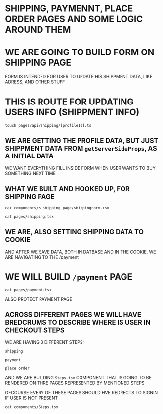 # SHIPPING, PAYMENNT, PLACE ORDER PAGES AND SOME LOGIC AROUND THEM

# WE ARE GOING TO BUILD FORM ON SHIPPING PAGE

FORM IS INTENDED FOR USER TO UPDATE HIS SHIPPMENT DATA, LIKE ADRESS, AND OTHER STUFF

# THIS IS ROUTE FOR UPDATING USERS INFO (SHIPPMENT INFO)

```
touch pages/api/shipping/[profileId].ts
```

## WE ARE GETTING THE PROFILE DATA, BUT JUST SHIPPMENT DATA FROM `getServerSideProps`, AS A INITIAL DATA

WE WANT EVERYTHING FILL INSIDE FORM WHEN USER WANTS TO BUY SOMETHING NEXT TIME

## WHAT WE BUILT AND HOOKED UP, FOR SHIPPING PAGE

```
cat components/5_shipping_page/ShippingForm.tsx
```

```
cat pages/shipping.tsx
```

## WE ARE, ALSO SETTING SHIPPING DATA TO COOKIE

AND AFTER WE SAVE DATA, BOTH IN DATBASE AND IN THE COOKIE, WE ARE NAVIGATING TO THE /payment

# WE WILL BUILD `/payment` PAGE

```
cat pages/payment.tsx
```

ALSO PROTECT PAYMENT PAGE

## ACROSS DIFFERENT PAGES WE WILL HAVE BREDCRUMS TO DESCRIBE WHERE IS USER IN CHECKOUT STEPS

WE ARE HAVING 3 DIFFERENT STEPS:

`shipping`

`payment`

`place order`

AND WE ARE BUILDING `Steps.tsx` COMPONENT THAT IS GOING TO BE RENDERED ON THRE PAGES REPRESENTED BY MENTIONED STEPS

OFCOURSE EVERY OF THESE PAGES SHOULD HVE REDRECTS TO SIGNIN IF USER IS NOT PRESENT

```
cat components/Steps.tsx
```
